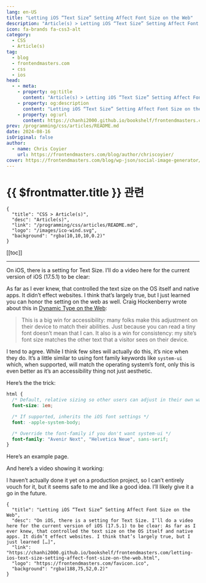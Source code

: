 ```yaml
---
lang: en-US
title: "Letting iOS “Text Size” Setting Affect Font Size on the Web"
description: "Article(s) > Letting iOS “Text Size” Setting Affect Font Size on the Web"
icon: fa-brands fa-css3-alt
category:
  - CSS
  - Article(s)
tag:
  - blog
  - frontendmasters.com
  - css
  - ios
head:
  - - meta:
    - property: og:title
      content: "Article(s) > Letting iOS “Text Size” Setting Affect Font Size on the Web"
    - property: og:description
      content: "Letting iOS “Text Size” Setting Affect Font Size on the Web"
    - property: og:url
      content: https://chanhi2000.github.io/bookshelf/frontendmasters.com/letting-ios-text-size-setting-affect-font-size-on-the-web.html
prev: /programming/css/articles/README.md
date: 2024-08-16
isOriginal: false
author: 
  - name: Chris Coyier
    url: https://frontendmasters.com/blog/author/chriscoyier/
cover: https://frontendmasters.com/blog/wp-json/social-image-generator/v1/image/3524
---
```


# {{ $frontmatter.title }} 관련

```component VPCard
{
  "title": "CSS > Article(s)",
  "desc": "Article(s)",
  "link": "/programming/css/articles/README.md",
  "logo": "/images/ico-wind.svg",
  "background": "rgba(10,10,10,0.2)"
}
```

[[toc]]

---

<SiteInfo
  name="Letting iOS “Text Size” Setting Affect Font Size on the Web"
  desc="On iOS, there is a setting for Text Size. I’ll do a video here for the current version of iOS (17.5.1) to be clear: As far as I ever knew, that controlled the text size on the OS itself and native apps. It didn’t effect websites. I think that’s largely true, but I just learned […]"
  url="https://frontendmasters.com/blog/letting-ios-text-size-setting-affect-font-size-on-the-web"
  logo="https://frontendmasters.com/favicon.ico"
  preview="https://frontendmasters.com/blog/wp-json/social-image-generator/v1/image/3524"/>

On iOS, there is a setting for Text Size. I’ll do a video here for the current version of iOS (17.5.1) to be clear:

As far as I ever knew, that controlled the text size on the OS itself and native apps. It didn’t effect websites. I think that’s largely true, but I just learned you can honor the setting on the web as well. Craig Hockenberry wrote about this in [<VPIcon icon="fas fa-globe"/>Dynamic Type on the Web](https://furbo.org/2024/07/04/dynamic-type-on-the-web/):

> This is a big win for accessibility: many folks make this adjustment on their device to match their abilities. Just because you can read a tiny font doesn’t mean that I can. It also is a win for consistency: my site’s font size matches the other text that a visitor sees on their device.

I tend to agree. While I think few sites will actually do this, it’s nice when they do. It’s a little similar to using font family keywords like `system-ui` which, when supported, will match the operating system’s font, only this is even better as it’s an accessibility thing not just aesthetic.

Here’s the the trick:

```css
html {
  /* Default, relative sizing so other users can adjust in their own way */
  font-size: 1em;

  /* If supported, inherits the iOS font settings */
  font: -apple-system-body;

  /* Override the font-family if you don't want system-ui */
  font-family: "Avenir Next", "Helvetica Neue", sans-serif;
}
```

Here’s an example page.

<CodePen
  user="chriscoyier"
  slug-hash="qBzpyYo"
  title="iOS Text Size Respecting Page"
  :default-tab="['css','result']"
  :theme="$isDarkmode ? 'dark': 'light'"/>

And here’s a video showing it working:

<VidStack src="https://videos.files.wordpress.com/WyW3JXRT/rpreplay_final1723822483_mp4_hd.mp4" />

I haven’t actually done it yet on a production project, so I can’t entirely vouch for it, but it seems safe to me and like a good idea. I’ll likely give it a go in the future.

<!-- TODO: add ARTICLE CARD -->
```component VPCard
{
  "title": "Letting iOS “Text Size” Setting Affect Font Size on the Web",
  "desc": "On iOS, there is a setting for Text Size. I’ll do a video here for the current version of iOS (17.5.1) to be clear: As far as I ever knew, that controlled the text size on the OS itself and native apps. It didn’t effect websites. I think that’s largely true, but I just learned […]",
  "link": "https://chanhi2000.github.io/bookshelf/frontendmasters.com/letting-ios-text-size-setting-affect-font-size-on-the-web.html",
  "logo": "https://frontendmasters.com/favicon.ico",
  "background": "rgba(188,75,52,0.2)"
}
```
